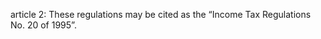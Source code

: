 article 2: 
These regulations may be cited as the “Income Tax Regulations No. 20 of 1995”.
<ul>
</ul>